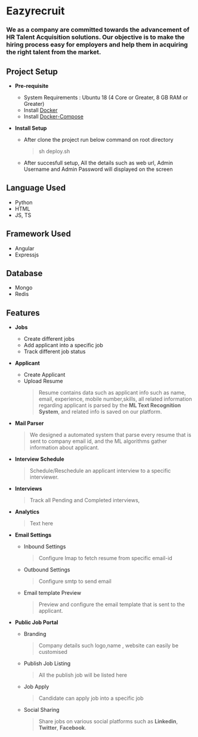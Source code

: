 # Eazyrecruit
### We as a company are committed towards the advancement of HR Talent Acquisition solutions. Our objective is to make the hiring process easy for employers and help them in acquiring the right talent from the market.
## Project Setup
 - **Pre-requisite**
 	* System Requirements : Ubuntu 18 (4 Core or Greater, 8 GB RAM or Greater)
	* Install [Docker](https://docs.docker.com/engine/install/ubuntu/) 
	* Install [Docker-Compose](https://docs.docker.com/compose/install/)
	
 - **Install Setup**
 	* After clone the project run below command on root directory
		> sh deploy.sh
	* After succesfull setup, All the details such as web url, Admin Username and Admin Password will displayed on the screen					
      
## Language Used
* Python
* HTML
* JS, TS
## Framework Used
* Angular
* Expressjs
## Database
* Mongo
* Redis
## Features
 - **Jobs**
	* Create different jobs
	* Add applicant into a specific job
	* Track different job status
 - **Applicant**
	
	* Create Applicant
	* Upload Resume
		> Resume contains data such as applicant info such as name, email, experience, mobile number,skills, all related information regarding applicant  is parsed by the **ML Text Recognition System**, and  related info is saved on our platform.
 - **Mail Parser**
	> We designed a automated system that parse every resume that is sent to company email id, and the ML algorithms gather information about applicant.
 - **Interview Schedule**
	 >Schedule/Reschedule an applicant interview to a specific interviewer.
 - **Interviews**
	>Track all Pending and Completed interviews,
- **Analytics**
	>Text here
 - **Email Settings**
	* Inbound Settings
		> Configure Imap to fetch  resume from specific email-id
	
	* Outbound Settings
		> Configure smtp to send email
	
	* Email template Preview
		> Preview and configure the email template that is sent to the applicant.
- **Public Job Portal**
	* Branding
		>Company details such logo,name , website can easily be customised
	
	* Publish Job Listing
		>All the publish job will be listed here
	
	* Job Apply
		>Candidate can apply job into a specific job
	
	* Social Sharing
		>Share jobs on various social platforms such as **Linkedin**, **Twitter**, **Facebook**.
